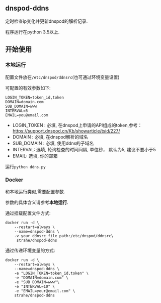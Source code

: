 ## dnspod-ddns

定时检查ip变化并更新dnspod的解析记录.

程序运行在python 3.5以上.

## 开始使用

### 本地运行

配置文件放在`/etc/dnspod/ddnsrc`(也可通过环境变量设置)

可配置的有效参数如下:
```
LOGIN_TOKEN=token_id,token
DOMAIN=domain.com
SUB_DOMAIN=www
INTERVAL=5
EMAIL=you@email.com
```

* LOGIN_TOKEN : 必填, 在dnspod上申请的API组成的token,参考：https://support.dnspod.cn/Kb/showarticle/tsid/227/
* DOMAIN : 必填, 在dnspod解析的域名
* SUB_DOMAIN : 必填, 使用ddns的子域名
* INTERVAL: 选填, 轮询检查的时间间隔, 单位秒， 默认为5, 建议不要小于5
* EMAIL: 选填, 你的邮箱

运行`python ddns.py`

### Docker

和本地运行类似,需要配置参数.

参数的具体含义请参考**本地运行**.

通过挂载配置文件方式:

```
docker run -d \
    --restart=always \
    --name=dnspod-ddns \
    -v your_ddnsrc_file_path:/etc/dnspod/ddnsrc\
     strahe/dnspod-ddns
 ```

通过传递环境变量的方式:

```
docker run -d \
    --restart=always \
    --name=dnspod-ddns \
    -e "LOGIN_TOKEN=token_id,token" \
    -e "DOMAIN=domain.com" \
    -e "SUB_DOMAIN=www"\
    -e "INTERVAL=10" \
    -e "EMAIL=your@email.com" \
    strahe/dnspod-ddns
```
